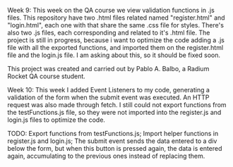 Week 9:
This week on the QA course we view validation functions in .js files.
This repository have two .html files related named "register.html" and "login.html", each one with that share the same .css file for styles.
There's also two .js files, each corresponding and related to it's .html file.
The project is still in progress, because i want to optimize the code adding a .js file with all the exported functions, and imported them on the register.html file and the login.js file. I am asking about this, so it should be fixed soon.

This project was created and carried out by Pablo A. Balbo, a Radium Rocket QA course student.

Week 10:
This week I added Event Listeners to my code, generating a validation of the form when the submit event was executed.
An HTTP request was also made through fetch.
I still could not export functions from the testFunctions.js file, so they were not imported into the register.js and login.js files to optimize the code.

TODO:
Export functions from testFunctions.js;
Import helper functions in register.js and login.js;
The submit event sends the data entered to a div below the form, but when this button is pressed again, the data is entered again, accumulating to the previous ones instead of replacing them.